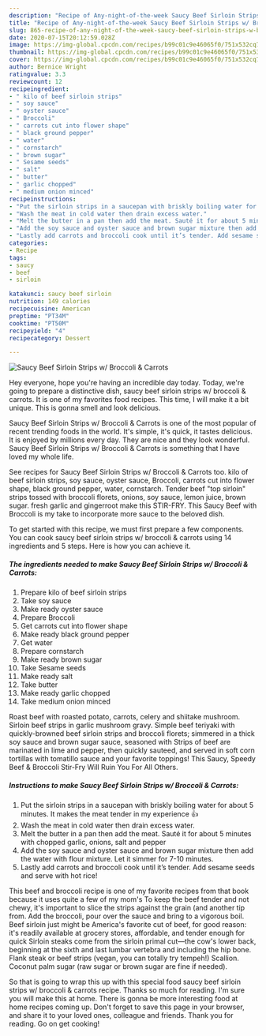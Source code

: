 ```yaml
---
description: "Recipe of Any-night-of-the-week Saucy Beef Sirloin Strips w/ Broccoli &amp;amp; Carrots"
title: "Recipe of Any-night-of-the-week Saucy Beef Sirloin Strips w/ Broccoli &amp;amp; Carrots"
slug: 865-recipe-of-any-night-of-the-week-saucy-beef-sirloin-strips-w-broccoli-and-amp-carrots
date: 2020-07-15T20:12:59.028Z
image: https://img-global.cpcdn.com/recipes/b99c01c9e46065f0/751x532cq70/saucy-beef-sirloin-strips-w-broccoli-carrots-recipe-main-photo.jpg
thumbnail: https://img-global.cpcdn.com/recipes/b99c01c9e46065f0/751x532cq70/saucy-beef-sirloin-strips-w-broccoli-carrots-recipe-main-photo.jpg
cover: https://img-global.cpcdn.com/recipes/b99c01c9e46065f0/751x532cq70/saucy-beef-sirloin-strips-w-broccoli-carrots-recipe-main-photo.jpg
author: Bernice Wright
ratingvalue: 3.3
reviewcount: 12
recipeingredient:
- " kilo of beef sirloin strips"
- " soy sauce"
- " oyster sauce"
- " Broccoli"
- " carrots cut into flower shape"
- " black ground pepper"
- " water"
- " cornstarch"
- " brown sugar"
- " Sesame seeds"
- " salt"
- " butter"
- " garlic chopped"
- " medium onion minced"
recipeinstructions:
- "Put the sirloin strips in a saucepan with briskly boiling water for about 5 minutes. It makes the meat tender in my experience 👍"
- "Wash the meat in cold water then drain excess water."
- "Melt the butter in a pan then add the meat. Sauté it for about 5 minutes with chopped garlic, onions, salt and pepper"
- "Add the soy sauce and oyster sauce and brown sugar mixture then add the water with flour mixture. Let it simmer for 7-10 minutes."
- "Lastly add carrots and broccoli cook until it’s tender. Add sesame seeds and serve with hot rice!"
categories:
- Recipe
tags:
- saucy
- beef
- sirloin

katakunci: saucy beef sirloin 
nutrition: 149 calories
recipecuisine: American
preptime: "PT34M"
cooktime: "PT50M"
recipeyield: "4"
recipecategory: Dessert

---
```



![Saucy Beef Sirloin Strips w/ Broccoli &amp; Carrots](https://img-global.cpcdn.com/recipes/b99c01c9e46065f0/751x532cq70/saucy-beef-sirloin-strips-w-broccoli-carrots-recipe-main-photo.jpg)

Hey everyone, hope you're having an incredible day today. Today, we're going to prepare a distinctive dish, saucy beef sirloin strips w/ broccoli &amp; carrots. It is one of my favorites food recipes. This time, I will make it a bit unique. This is gonna smell and look delicious.

Saucy Beef Sirloin Strips w/ Broccoli &amp; Carrots is one of the most popular of recent trending foods in the world. It's simple, it's quick, it tastes delicious. It is enjoyed by millions every day. They are nice and they look wonderful. Saucy Beef Sirloin Strips w/ Broccoli &amp; Carrots is something that I have loved my whole life.

See recipes for Saucy Beef Sirloin Strips w/ Broccoli &amp; Carrots too. kilo of beef sirloin strips, soy sauce, oyster sauce, Broccoli, carrots cut into flower shape, black ground pepper, water, cornstarch. Tender beef &#34;top sirloin&#34; strips tossed with broccoli florets, onions, soy sauce, lemon juice, brown sugar. fresh garlic and gingerroot make this STIR-FRY. This Saucy Beef with Broccoli is my take to incorporate more sauce to the beloved dish.


To get started with this recipe, we must first prepare a few components. You can cook saucy beef sirloin strips w/ broccoli &amp; carrots using 14 ingredients and 5 steps. Here is how you can achieve it.

<!--inarticleads1-->

##### The ingredients needed to make Saucy Beef Sirloin Strips w/ Broccoli &amp; Carrots:

1. Prepare  kilo of beef sirloin strips
1. Take  soy sauce
1. Make ready  oyster sauce
1. Prepare  Broccoli
1. Get  carrots cut into flower shape
1. Make ready  black ground pepper
1. Get  water
1. Prepare  cornstarch
1. Make ready  brown sugar
1. Take  Sesame seeds
1. Make ready  salt
1. Take  butter
1. Make ready  garlic chopped
1. Take  medium onion minced


Roast beef with roasted potato, carrots, celery and shiitake mushroom. Sirloin beef strips in garlic mushroom gravy. Simple beef teriyaki with quickly-browned beef sirloin strips and broccoli florets; simmered in a thick soy sauce and brown sugar sauce, seasoned with Strips of beef are marinated in lime and pepper, then quickly sauteed, and served in soft corn tortillas with tomatillo sauce and your favorite toppings! This Saucy, Speedy Beef &amp; Broccoli Stir-Fry Will Ruin You For All Others. 

<!--inarticleads2-->

##### Instructions to make Saucy Beef Sirloin Strips w/ Broccoli &amp; Carrots:

1. Put the sirloin strips in a saucepan with briskly boiling water for about 5 minutes. It makes the meat tender in my experience 👍
1. Wash the meat in cold water then drain excess water.
1. Melt the butter in a pan then add the meat. Sauté it for about 5 minutes with chopped garlic, onions, salt and pepper
1. Add the soy sauce and oyster sauce and brown sugar mixture then add the water with flour mixture. Let it simmer for 7-10 minutes.
1. Lastly add carrots and broccoli cook until it’s tender. Add sesame seeds and serve with hot rice!


This beef and broccoli recipe is one of my favorite recipes from that book because it uses quite a few of my mom&#39;s To keep the beef tender and not chewy, it&#39;s important to slice the strips against the grain (and another tip from. Add the broccoli, pour over the sauce and bring to a vigorous boil. Beef sirloin just might be America&#39;s favorite cut of beef, for good reason: it&#39;s readily available at grocery stores, affordable, and tender enough for quick Sirloin steaks come from the sirloin primal cut—the cow&#39;s lower back, beginning at the sixth and last lumbar vertebra and including the hip bone. Flank steak or beef strips (vegan, you can totally try tempeh!) Scallion. Coconut palm sugar (raw sugar or brown sugar are fine if needed). 

So that is going to wrap this up with this special food saucy beef sirloin strips w/ broccoli &amp; carrots recipe. Thanks so much for reading. I'm sure you will make this at home. There is gonna be more interesting food at home recipes coming up. Don't forget to save this page in your browser, and share it to your loved ones, colleague and friends. Thank you for reading. Go on get cooking!
